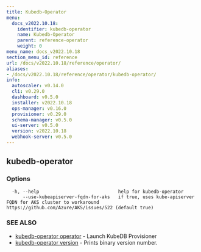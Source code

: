 ```yaml
---
title: Kubedb-Operator
menu:
  docs_v2022.10.18:
    identifier: kubedb-operator
    name: Kubedb-Operator
    parent: reference-operator
    weight: 0
menu_name: docs_v2022.10.18
section_menu_id: reference
url: /docs/v2022.10.18/reference/operator/
aliases:
- /docs/v2022.10.18/reference/operator/kubedb-operator/
info:
  autoscaler: v0.14.0
  cli: v0.29.0
  dashboard: v0.5.0
  installer: v2022.10.18
  ops-manager: v0.16.0
  provisioner: v0.29.0
  schema-manager: v0.5.0
  ui-server: v0.5.0
  version: v2022.10.18
  webhook-server: v0.5.0
---
```


## kubedb-operator



### Options

```
  -h, --help                             help for kubedb-operator
      --use-kubeapiserver-fqdn-for-aks   if true, uses kube-apiserver FQDN for AKS cluster to workaround https://github.com/Azure/AKS/issues/522 (default true)
```

### SEE ALSO

* [kubedb-operator operator](/docs/v2022.10.18/reference/operator/kubedb-operator_operator)	 - Launch KubeDB Provisioner
* [kubedb-operator version](/docs/v2022.10.18/reference/operator/kubedb-operator_version)	 - Prints binary version number.

